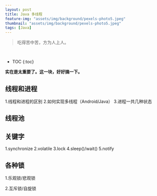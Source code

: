 ```yaml
---
layout: post
title: Java 多线程
feature-img: "assets/img/background/pexels-photo5.jpeg"
thumbnail: "assets/img/background/pexels-photo5.jpeg"
tags: [Java]
---
```


> 吃得苦中苦，方为人上人。

<br>

* TOC
{:toc}

**实在是太重要了。这一块，好好搞一下。**

## 线程和进程

1.线程和进程的区别
2.如何实现多线程（Android/Java）
3.进程一共几种状态

## 线程池



## 关键字

1.synchronize
2.volatile
3.lock
4.sleep()/wait()
5.notify

## 各种锁

1.乐观锁/悲观锁

2.互斥锁/自旋锁